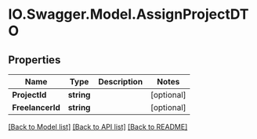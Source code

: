 # IO.Swagger.Model.AssignProjectDTO
## Properties

Name | Type | Description | Notes
------------ | ------------- | ------------- | -------------
**ProjectId** | **string** |  | [optional] 
**FreelancerId** | **string** |  | [optional] 

[[Back to Model list]](../README.md#documentation-for-models) [[Back to API list]](../README.md#documentation-for-api-endpoints) [[Back to README]](../README.md)

